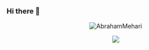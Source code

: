 ### Hi there 👋

<!-- - 🔭 I’m currently working on ...
- 🌱 I’m currently learning ...
- 👯 I’m looking to collaborate on ...
- 🤔 I’m looking for help with ...
- 💬 Ask me about ...
- 📫 How to reach me: ... -->

<p align="center"> <img src="https://github-readme-stats.vercel.app/api?username=abrahammehari&show_icons=true&theme=gotham" alt="AbrahamMehari" />
  
   <p align="center">
    <a href="https://github.com/abrahammehari/github-readme-stats">
      <img align="center" src="https://github-readme-stats.vercel.app/api/top-langs/?username=abrahammehari&layout=compact" />
    </a>
  </p>

